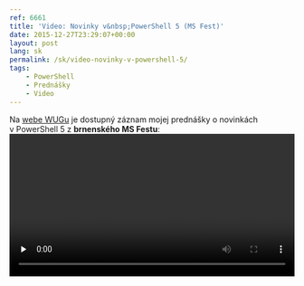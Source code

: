 ```yaml
---
ref: 6661
title: 'Video: Novinky v&nbsp;PowerShell 5 (MS Fest)'
date: 2015-12-27T23:29:07+00:00
layout: post
lang: sk
permalink: /sk/video-novinky-v-powershell-5/
tags:
    - PowerShell
    - Prednášky
    - Video
---
```


Na [webe WUGu](https://wug.cz/zaznamy/289-MS-Fest-2015-Brno-Novinky-v-PowerShell-5-RTM) je&nbsp;dostupný záznam mojej prednášky o&nbsp;novinkách v&nbsp;PowerShell 5 z&nbsp;**brnenského MS Festu**:  
<video controls="true" preload="none" width="100%"><source label="720p" src="https://download.wug.cz/videos/ms-fest/ms-fest-2015/MS-Fest-2015-Brno_Novinky-v-PowerShell-5-RTM/MS-Fest-2015-Brno_Novinky-v-PowerShell-5-RTM_720p.mp4" type="video/mp4"></source><source label="LQ" src="https://download.wug.cz/videos/ms-fest/ms-fest-2015/MS-Fest-2015-Brno_Novinky-v-PowerShell-5-RTM/MS-Fest-2015-Brno_Novinky-v-PowerShell-5-RTM_LQ.mp4" type="video/mp4"></source>Your browser does not support the&nbsp;video tag.</video>